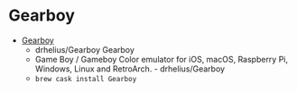 # Gearboy
- [Gearboy](https://github.com/drhelius/Gearboy)
  -  drhelius/Gearboy Gearboy
  - Game Boy / Gameboy Color emulator for iOS, macOS, Raspberry Pi, Windows, Linux and RetroArch. - drhelius/Gearboy
  - `brew cask install Gearboy`
